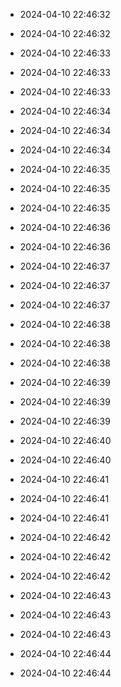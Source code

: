 
- 2024-04-10 22:46:32

- 2024-04-10 22:46:32

- 2024-04-10 22:46:33

- 2024-04-10 22:46:33

- 2024-04-10 22:46:33

- 2024-04-10 22:46:34

- 2024-04-10 22:46:34

- 2024-04-10 22:46:34

- 2024-04-10 22:46:35

- 2024-04-10 22:46:35

- 2024-04-10 22:46:35

- 2024-04-10 22:46:36

- 2024-04-10 22:46:36

- 2024-04-10 22:46:37

- 2024-04-10 22:46:37

- 2024-04-10 22:46:37

- 2024-04-10 22:46:38

- 2024-04-10 22:46:38

- 2024-04-10 22:46:38

- 2024-04-10 22:46:39

- 2024-04-10 22:46:39

- 2024-04-10 22:46:39

- 2024-04-10 22:46:40

- 2024-04-10 22:46:40

- 2024-04-10 22:46:41

- 2024-04-10 22:46:41

- 2024-04-10 22:46:41

- 2024-04-10 22:46:42

- 2024-04-10 22:46:42

- 2024-04-10 22:46:42

- 2024-04-10 22:46:43

- 2024-04-10 22:46:43

- 2024-04-10 22:46:43

- 2024-04-10 22:46:44

- 2024-04-10 22:46:44
